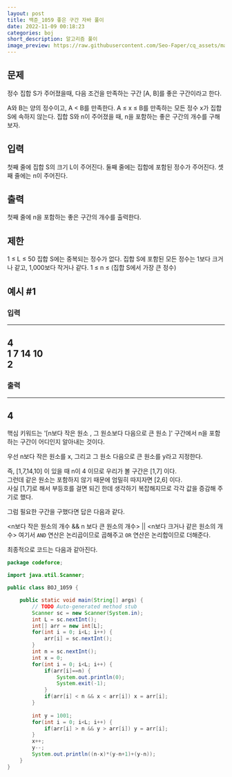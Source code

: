 ```yaml
---
layout: post
title: 백준_1059 좋은 구간 자바 풀이
date: 2022-11-09 00:18:23
categories: boj
short_description: 알고리즘 풀이
image_preview: https://raw.githubusercontent.com/Seo-Faper/cq_assets/master/heroes/cos_pr_17_17.png
---
```


## 문제
정수 집합 S가 주어졌을때, 다음 조건을 만족하는 구간 [A, B]를 좋은 구간이라고 한다.

A와 B는 양의 정수이고, A < B를 만족한다.
A ≤ x ≤ B를 만족하는 모든 정수 x가 집합 S에 속하지 않는다.
집합 S와 n이 주어졌을 때, n을 포함하는 좋은 구간의 개수를 구해보자.

## 입력
첫째 줄에 집합 S의 크기 L이 주어진다. 둘째 줄에는 집합에 포함된 정수가 주어진다. 셋째 줄에는 n이 주어진다.

## 출력
첫째 줄에 n을 포함하는 좋은 구간의 개수를 출력한다.

## 제한

1 ≤ L ≤ 50
집합 S에는 중복되는 정수가 없다.
집합 S에 포함된 모든 정수는 1보다 크거나 같고, 1,000보다 작거나 같다.
1 ≤ n ≤ (집합 S에서 가장 큰 정수)

## 예시 #1
### 입력
---
4 <br>
1 7 14 10 <br> 
2 <br>
---
### 출력
---
4
---

핵심 키워드는 '[n보다 작은 원소 , 그 원소보다 다음으로 큰 원소 ]' 구간에서 n을 포함하는 구간이 어디인지 알아내는 것이다.

우선 n보다 작은 원소를 x, 그리고 그 원소 다음으로 큰 원소를 y라고 지정한다.

즉, [1,7,14,10] 이 있을 때 n이 4 이므로 우리가 볼 구간은 [1,7] 이다.  
그런데 같은 원소는 포함하지 않기 때문에 엄밀히 따지자면 [2,6] 이다.   
사실 [1,7]로 해서 부등호를 걸면 되긴 한데 생각하기 복잡해지므로 각각 값을 증감해   주기로 했다.

그럼 필요한 구간을 구했다면 답은 다음과 같다.



<n보다 작은 원소의 개수 && n 보다 큰 원소의 개수> || <n보다 크거나 같은 원소의 개수> 여기서 `AND` 연산은 논리곱이므로 곱해주고 `OR` 연산은 논리합이므로 더해준다.

최종적으로 코드는 다음과 같아진다.

```java
package codeforce;

import java.util.Scanner;

public class BOJ_1059 {

	public static void main(String[] args) {
		// TODO Auto-generated method stub
		Scanner sc = new Scanner(System.in);
		int L = sc.nextInt();
		int[] arr = new int[L];
		for(int i = 0; i<L; i++) {
			arr[i] = sc.nextInt();
		}
		int n = sc.nextInt();
		int x = 0;
		for(int i = 0; i<L; i++) {
			if(arr[i]==n) {
				System.out.println(0);
				System.exit(-1);
			}
			if(arr[i] < n && x < arr[i]) x = arr[i];
		}
		
		int y = 1001;
		for(int i = 0; i<L; i++) {
			if(arr[i] > n && y > arr[i]) y = arr[i];
		}
		x++;
		y--;
		System.out.println((n-x)*(y-n+1)+(y-n));	
	}
}

```